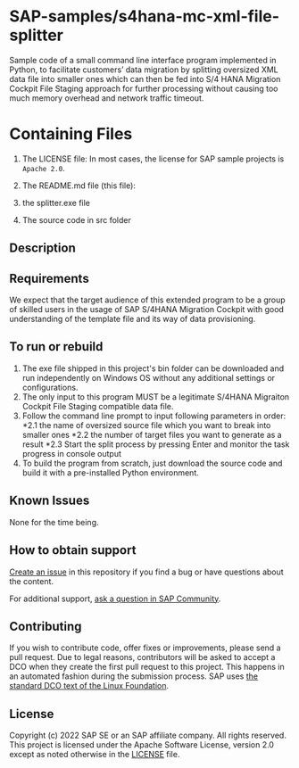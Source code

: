 # SAP-samples/s4hana-mc-xml-file-splitter
Sample code of a small command line interface program implemented in Python, to facilitate customers’ data migration by splitting oversized XML data file into smaller ones which can then be fed into S/4 HANA Migration Cockpit File Staging approach for further processing without causing too much memory overhead and network traffic timeout.

# Containing Files

1. The LICENSE file:
In most cases, the license for SAP sample projects is `Apache 2.0`.

2. The README.md file (this file):

3. the splitter.exe file 

4. The source code in src folder

## Description
<!-- Please include SEO-friendly description -->

## Requirements
We expect that the target audience of this extended program to be a group of skilled users in the usage of SAP S/4HANA Migration Cockpit with good understanding of the template file and its way of data provisioning.

## To run or rebuild
1. The exe file shipped in this project's bin folder can be downloaded and run independently on Windows OS without any additional settings or configurations.
2. The only input to this program MUST be a legitimate S/4HANA Migraiton Cockpit File Staging compatible data file.
2. Follow the command line prompt to input following parameters in order:
   *2.1 the name of oversized source file which you want to break into smaller ones
   *2.2 the number of target files you want to generate as a result
   *2.3 Start the split process by pressing Enter and monitor the task progress in console output
3. To build the program from scratch, just download the source code and build it with a pre-installed Python environment.

## Known Issues
None for the time being.

## How to obtain support
[Create an issue](https://github.com/SAP-samples/s4hana-mc-xml-file-splitter/issues) in this repository if you find a bug or have questions about the content.
 
For additional support, [ask a question in SAP Community](https://answers.sap.com/questions/ask.html).

## Contributing
If you wish to contribute code, offer fixes or improvements, please send a pull request. Due to legal reasons, contributors will be asked to accept a DCO when they create the first pull request to this project. This happens in an automated fashion during the submission process. SAP uses [the standard DCO text of the Linux Foundation](https://developercertificate.org/).

## License
Copyright (c) 2022 SAP SE or an SAP affiliate company. All rights reserved. This project is licensed under the Apache Software License, version 2.0 except as noted otherwise in the [LICENSE](LICENSE) file.
